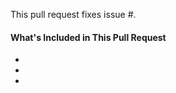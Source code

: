 <!--
Thanks for contributing to WP REST Starter&mdash;you rock!

Please note:
- These comments won't show up when you submit the pull request.
- Please make sure your changes respect the WordPress Coding Standards:
  - https://make.wordpress.org/core/handbook/best-practices/coding-standards/
- In case you introduced a new action or filter hook, please also include inline documentation:
  - https://make.wordpress.org/core/handbook/best-practices/inline-documentation-standards/php/
- Please create tests, if you can:
  - https://github.com/inpsyde/wp-rest-starter/tree/master/tests
- If you have Grunt installed, please run `grunt pre-commit` before committing your changes.
-->

This pull request fixes issue #.

#### What's Included in This Pull Request

- 
- 
- 
